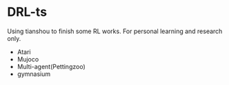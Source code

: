 # DRL-ts
Using tianshou to finish some RL works.
For personal learning and research only.

- Atari
- Mujoco
- Multi-agent(Pettingzoo)
- gymnasium
